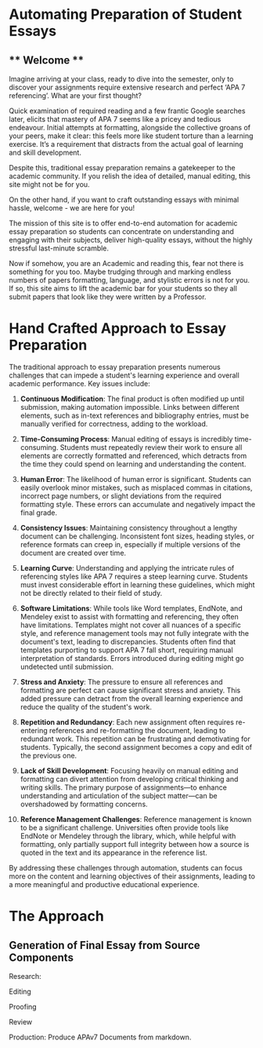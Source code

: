 # Automating Preparation of Student Essays

## ** Welcome **
Imagine arriving at your class, ready to dive into the semester, only to discover your assignments require extensive research and perfect ‘APA 7 referencing’. What are your first thought?

Quick examination of required reading and a few frantic Google searches later, elicits that mastery of APA 7 seems like a pricey and tedious endeavour. Initial attempts at formatting, alongside the collective groans of your peers, make it clear: this feels more like student torture than a learning exercise. It’s a requirement that distracts from the actual goal of learning and skill development.

Despite this, traditional essay preparation remains a gatekeeper to the academic community. If you relish the idea of detailed, manual editing, this site might not be for you.

On the other hand, if you want to craft outstanding essays with minimal hassle, welcome - we are here for you!

The mission of this site is to offer end-to-end automation for academic essay preparation so students can concentrate on understanding and engaging with their subjects, deliver high-quality essays, without the highly stressful last-minute scramble.

Now if somehow, you are an Academic and reading this, fear not there is something for you too. Maybe trudging through and marking endless numbers of papers formatting, language, and stylistic errors is not for you. If so, this site aims to lift the academic bar for your students so they all submit papers that look like they were written by a Professor.



# Hand Crafted Approach to Essay Preparation

The traditional approach to essay preparation presents numerous challenges that can impede a student's learning experience and overall academic performance. Key issues include:

1. **Continuous Modification**: The final product is often modified up until submission, making automation impossible. Links between different elements, such as in-text references and bibliography entries, must be manually verified for correctness, adding to the workload.

2. **Time-Consuming Process**: Manual editing of essays is incredibly time-consuming. Students must repeatedly review their work to ensure all elements are correctly formatted and referenced, which detracts from the time they could spend on learning and understanding the content.

3. **Human Error**: The likelihood of human error is significant. Students can easily overlook minor mistakes, such as misplaced commas in citations, incorrect page numbers, or slight deviations from the required formatting style. These errors can accumulate and negatively impact the final grade.

4. **Consistency Issues**: Maintaining consistency throughout a lengthy document can be challenging. Inconsistent font sizes, heading styles, or reference formats can creep in, especially if multiple versions of the document are created over time.

5. **Learning Curve**: Understanding and applying the intricate rules of referencing styles like APA 7 requires a steep learning curve. Students must invest considerable effort in learning these guidelines, which might not be directly related to their field of study.

6. **Software Limitations**: While tools like Word templates, EndNote, and Mendeley exist to assist with formatting and referencing, they often have limitations. Templates might not cover all nuances of a specific style, and reference management tools may not fully integrate with the document's text, leading to discrepancies. Students often find that templates purporting to support APA 7 fall short, requiring manual interpretation of standards. Errors introduced during editing might go undetected until submission.

7. **Stress and Anxiety**: The pressure to ensure all references and formatting are perfect can cause significant stress and anxiety. This added pressure can detract from the overall learning experience and reduce the quality of the student's work.

8. **Repetition and Redundancy**: Each new assignment often requires re-entering references and re-formatting the document, leading to redundant work. This repetition can be frustrating and demotivating for students. Typically, the second assignment becomes a copy and edit of the previous one.

9. **Lack of Skill Development**: Focusing heavily on manual editing and formatting can divert attention from developing critical thinking and writing skills. The primary purpose of assignments—to enhance understanding and articulation of the subject matter—can be overshadowed by formatting concerns.

10. **Reference Management Challenges**: Reference management is known to be a significant challenge. Universities often provide tools like EndNote or Mendeley through the library, which, while helpful with formatting, only partially support full integrity between how a source is quoted in the text and its appearance in the reference list.

By addressing these challenges through automation, students can focus more on the content and learning objectives of their assignments, leading to a more meaningful and productive educational experience.

# The Approach


## Generation of Final Essay from Source Components



Research:


Editing


Proofing

Review

Production:
Produce APAv7 Documents from markdown.
